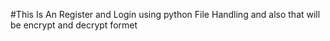 #This Is An Register and Login using python File Handling  and also that will be encrypt and decrypt formet 
